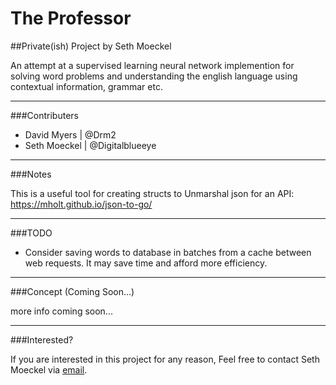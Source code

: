 # The Professor

##Private(ish) Project by Seth Moeckel

An attempt at a supervised learning neural network implemention for solving word problems and understanding the english language using contextual information, grammar etc.  

***

###Contributers

* David Myers  |  @Drm2
* Seth Moeckel |  @Digitalblueeye

***

###Notes

This is a useful tool for creating structs to Unmarshal json for an API: https://mholt.github.io/json-to-go/

***

###TODO

* Consider saving words to database in batches from a cache between web requests. It may save time and afford more efficiency.

***

###Concept (Coming Soon...)

more info coming soon...

***

###Interested?

If you are interested in this project for any reason, Feel free to contact Seth Moeckel via [email](mailto:smeck1999@gmail.com).
